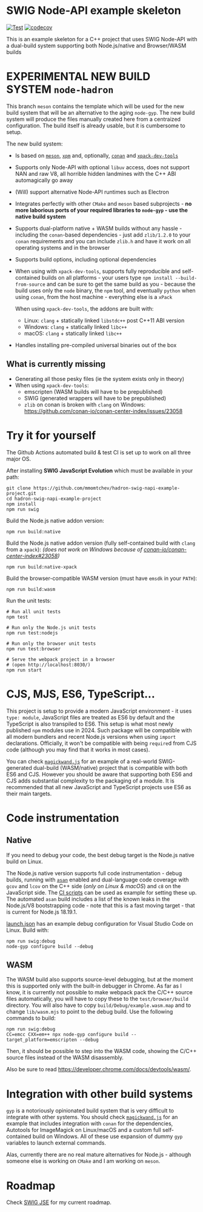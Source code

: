 # SWIG Node-API example skeleton

[![Test](https://github.com/mmomtchev/hadron-swig-napi-example-project/actions/workflows/run.yml/badge.svg)](https://github.com/mmomtchev/hadron-swig-napi-example-project/actions/workflows/run.yml)
[![codecov](https://codecov.io/gh/mmomtchev/hadron-swig-napi-example-project/graph/badge.svg?token=S833HD8I37)](https://codecov.io/gh/mmomtchev/hadron-swig-napi-example-project)

This is an example skeleton for a C++ project that uses SWIG Node-API with a dual-build system supporting both Node.js/native and Browser/WASM builds

# EXPERIMENTAL NEW BUILD SYSTEM `node-hadron`

This branch `meson` contains the template which will be used for the new build system that will be an alternative to the aging `node-gyp`. The new build system will produce the files manually created here from a centraized configuration. The build itself is already usable, but it is cumbersome to setup.

The new build system:
* Is based on [`meson`](https://mesonbuild.com/), [`xpm`](https://xpack.github.io/xpm/) and, optionally, [`conan`](https://conan.io/) and [`xpack-dev-tools`](https://github.com/xpack-dev-tools/)
* Supports only Node-API with optional `libuv` access, does not support NAN and raw V8, all horrible hidden landmines with the C++ ABI automagically go away
* (Will) support alternative Node-API runtimes such as Electron
* Integrates perfectly with other `CMake` and `meson` based subprojects - **no more laborious ports of your required libraries to `node-gyp` - use the native build system**
* Supports dual-platform native + WASM builds without any hassle - including the `conan`-based dependencies - just add `zlib/1.2.0` to your `conan` requirements and you can include `zlib.h` and have it work on all operating systems and in the browser
* Supports build options, including optional dependencies
* When using with `xpack-dev-tools`, supports fully reproducible and self-contained builds on all platforms - your users type `npm install --build-from-source` and can be sure to get the same build as you - because the build uses only the `node` binary, the `npm` tool, and eventually `python` when using `conan`, from the host machine - everything else is a `xPack`

  When using `xpack-dev-tools`, the addons are built with:
  - Linux: `clang` + statically linked `libstdc++` post C++11 ABI version
  - Windows: `clang` + statically linked `libc++`
  - macOS: `clang` + statically linked `libc++`
* Handles installing pre-compiled universal binaries out of the box

## What is currently missing

* Generating all those pesky files (ie the system exists only in theory)
* When using `xpack-dev-tools`:
  - emscripten (WASM builds will have to be prepublished)
  - SWIG (generated wrappers will have to be prepublished)
  - `zlib` on conan is broken with `clang` on Windows: https://github.com/conan-io/conan-center-index/issues/23058

# Try it for yourself

The Github Actions automated build & test CI is set up to work on all three major OS.

After installing **SWIG JavaScript Evolution** which must be available in your path:

```shell
git clone https://github.com/mmomtchev/hadron-swig-napi-example-project.git
cd hadron-swig-napi-example-project
npm install
npm run swig
```

Build the Node.js native addon version:
```
npm run build:native
```

Build the Node.js native addon version (fully self-contained build with `clang` from a `xpack`):
*(does not work on Windows because of [conan-io/conan-center-index#23058](https://github.com/conan-io/conan-center-index/issues/23058))*
```
npm run build:native-xpack
```

Build the browser-compatible WASM version (must have `emsdk` in your `PATH`):
```
npm run build:wasm
```

Run the unit tests:
```
# Run all unit tests
npm test

# Run only the Node.js unit tests
npm run test:nodejs

# Run only the browser unit tests
npm run test:browser

# Serve the webpack project in a browser
# (open http://localhost:8030/)
npm run start
```

# CJS, MJS, ES6, TypeScript...

This project is setup to provide a modern JavaScript environment - it uses `type: module`, JavaScript files are treated as ES6 by default and the TypeScript is also transpiled to ES6. This setup is what most newly published `npm` modules use in 2024. Such package will be compatible with all modern bundlers and recent Node.js versions when using `import` declarations. Officially, it won't be compatible with being `require`d from CJS code (although you may find that it works in most cases).

You can check [`magickwand.js`](https://github.com/mmomtchev/magickwand.js) for an example of a real-world SWIG-generated dual-build (WASM/native) project that is compatible with both ES6 and CJS. However you should be aware that supporting both ES6 and CJS adds substantial complexity to the packaging of a module. It is recommended that all new JavaScript and TypeScript projects use ES6 as their main targets.

# Code instrumentation

## Native

If you need to debug your code, the best debug target is the Node.js native build on Linux.

The Node.js native version supports full code instrumentation - debug builds, running with [`asan`](https://github.com/google/sanitizers/wiki/AddressSanitizer) enabled and dual-language code coverage with `gcov` and `lcov` on the C++ side (*only on Linux & macOS*) and `c8` on the JavaScript side. The [CI scripts](https://github.com/mmomtchev/swig-napi-example-project/blob/main/.github/workflows/run.yml) can be used as example for setting these up. The automated `asan` build includes a list of the known leaks in the Node.js/V8 bootstrapping code - note that this is a fast moving target - that is current for Node.js 18.19.1.

[launch.json](https://github.com/mmomtchev/swig-napi-example-project/blob/main/.vscode/launch.json) has an example debug configuration for Visual Studio Code on Linux. Build with:

```
npm run swig:debug
node-gyp configure build --debug
```

## WASM

The WASM build also supports source-level debugging, but at the moment this is supported only with the built-in debugger in Chrome. As far as I know, it is currently not possible to make webpack pack the C/C++ source files automatically, you will have to copy these to the `test/browser/build` directory. You will also have to copy `build/Debug/example.wasm.map` and to change `lib/wasm.mjs` to point to the debug build. Use the following commands to build:

```
npm run swig:debug
CC=emcc CXX=em++ npx node-gyp configure build --target_platform=emscripten --debug
```

Then, it should be possible to step into the WASM code, showing the C/C++ source files instead of the WASM disassembly.

Also be sure to read https://developer.chrome.com/docs/devtools/wasm/.

# Integration with other build systems

`gyp` is a notoriously opinionated build system that is very difficult to integrate with other systems. You should check [`magickwand.js`](https://github.com/mmomtchev/magickwand.js) for an example that includes integration with `conan` for the dependencies, Autotools for ImageMagick on Linux/macOS and a custom full self-contained build on Windows. All of these use expansion of dummy `gyp` variables to launch external commands.

Alas, currently there are no real mature alternatives for Node.js - although someone else is working on `CMake` and I am working on `meson`.

# Roadmap

Check [SWIG JSE](https://github.com/mmomtchev/swig-napi-example-project.git) for my current roadmap.
